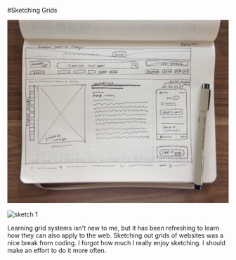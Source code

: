 
#Sketching Grids

![sketch 2](/blog_posts/blog_post_2/images/sketch_2.jpg)

![sketch 1](/bblog_posts/log_post_2/images/sketch_1.jpg)

Learning grid systems isn't new to me, but it has been refreshing to learn how they can also apply to the web. 
Sketching out grids of websites was a nice break from coding. I forgot how much I really enjoy sketching. 
I should make an effort to do it more often. 